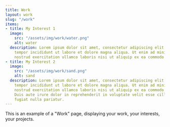 ```yaml
---
title: Work
layout: work
slug: "/work"
items:
- title: My Interest 1
  image:
    src: "/assets/img/work/water.png"
    alt: water
  description: Lorem ipsum dolor sit amet, consectetur adipiscing elit, sed do eiusmod
    tempor incididunt ut labore et dolore magna aliqua. Ut enim ad minim veniam, quis
    nostrud exercitation ullamco laboris nisi ut aliquip ex ea commodo consequat.
- title: My Interest 2
  image:
    src: "/assets/img/work/sand.png"
    alt: sand
  description: Lorem ipsum dolor sit amet, consectetur adipiscing elit, sed do eiusmod
    tempor incididunt ut labore et dolore magna aliqua. Ut enim ad minim veniam, quis
    nostrud exercitation ullamco laboris nisi ut aliquip ex ea commodo consequat.
    Duis aute irure dolor in reprehenderit in voluptate velit esse cillum dolore eu
    fugiat nulla pariatur.
---
```


This is an example of a "Work" page, displaying your work, your interests, your projects.
<br />
<br />
